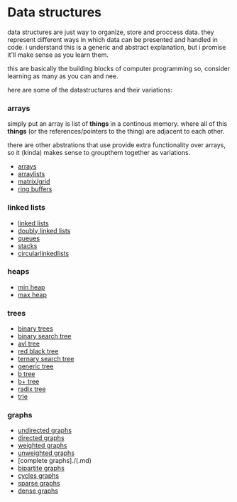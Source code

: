 # Data structures

data structures are just way to organize, store and proccess data. they represent different ways in which data can be presented and handled in code. i understand this is a generic and abstract explanation, but i promise it'll make sense as you learn them.

this are basically the building blocks of computer programming so, consider learning as many as you can and nee.



here are some of the datastructures and their variations:

### arrays

simply put an array is list of __things__ in a continous memory. where all of this __things__ (or the references/pointers to the thing) are adjacent to each other.

there are other abstrations that use provide extra functionality over arrays, so it (kinda) makes sense to groupthem together as variations.


- [arrays](./arrays.md)
- [arraylists](./array-lists.md)
- [matrix/grid](./matrix.md)
- [ring buffers](./ring-buffers.md)


### linked lists

- [linked lists](./linked-lists.md)
- [doubly linked lists](./doubly-linked-lists.md)
- [queues](./queues.md)
- [stacks](./stacks.md)
- [circularlinkedlists](./circular-linked-list.md)


### heaps

- [min heap](./.md)
- [max heap](./.md)

### trees

- [binary trees](./binary-trees.md)
- [binary search tree](./binary-search-trees.md)
- [avl tree](./avl-trees.md)
- [red black tree](./red-black-trees.md)
- [ternary search tree](./ternary-search-trees.md)
- [generic tree](./generic-trees.md)
- [b tree](./b-trees.md)
- [b+ tree](./b-plus-trees.md)
- [radix tree](./radix-trees.md)
- [trie](./tries.md)

### graphs

- [undirected graphs](./.md)
- [directed graphs](./.md)
- [weighted graphs](./.md)
- [unweighted graphs](./.md)
- [complete graphs]./(.md)
- [bipartite graphs](./.md) 
- [cycles graphs](./.md)
- [sparse graphs](./.md)
- [dense graphs](./.md)

